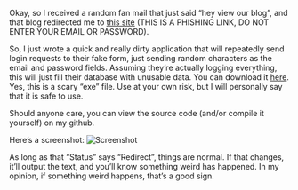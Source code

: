 Okay, so I received a random fan mail that just said “hey view our blog”, and that blog redirected me to [this site](http://tumblr.com.accounts.login.userid.452373.opl9.pw/tm/1/?next=http%3A%2F%2Fwww.tumblr.com%2videos%2F%3A%4A%4ID%1A) (THIS IS A PHISHING LINK, DO NOT ENTER YOUR EMAIL OR PASSWORD).

So, I just wrote a quick and really dirty application that will repeatedly send login requests to their fake form, just sending random characters as the email and password fields. Assuming they’re actually logging everything, this will just fill their database with unusable data. You can download it [here](https://github.com/marcusball/PhishPounder). Yes, this is a scary “exe” file. Use at your own risk, but I will personally say that it is safe to use.

Should anyone care, you can view the source code (and/or compile it yourself) on my github.

Here’s a screenshot:
![Screenshot](http://i.imgur.com/gU7Gu3o.png)

As long as that “Status” says “Redirect”, things are normal. If that changes, it’ll output the text, and you’ll know something weird has happened. In my opinion, if something weird happens, that’s a good sign.
